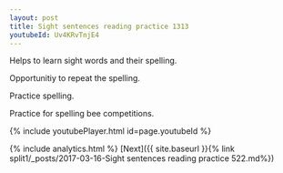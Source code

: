 ```yaml
---
layout: post
title: Sight sentences reading practice 1313
youtubeId: Uv4KRvTnjE4
---
```

 
 
Helps to learn sight words and their spelling.

Opportunitiy to repeat the spelling. 

Practice spelling. 
 
Practice for spelling bee competitions. 
 
{% include youtubePlayer.html id=page.youtubeId %}
 
 
{% include analytics.html %} 
[Next]({{ site.baseurl }}{% link  split1/_posts/2017-03-16-Sight sentences reading practice 522.md%})
 
